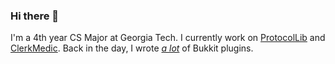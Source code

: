 ### Hi there 👋

I'm a 4th year CS Major at Georgia Tech. I currently work on [ProtocolLib](https://github.com/dmulloy2/ProtocolLib) and [ClerkMedic](https://clerkmedic.com/). Back in the day, I wrote [_a lot_](https://github.com/dmulloy2?tab=repositories) of Bukkit plugins.
